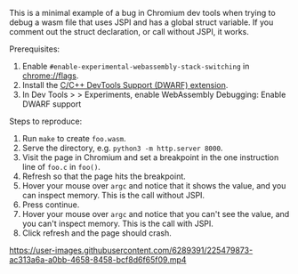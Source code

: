 This is a minimal example of a bug in Chromium dev tools when trying to debug a wasm file that uses JSPI and has a global struct variable. If you comment out the struct declaration, or call without JSPI, it works.

Prerequisites:

1. Enable `#enable-experimental-webassembly-stack-switching` in [chrome://flags](chrome://flags).
2. Install the [C/C++ DevTools Support (DWARF) extension](https://chrome.google.com/webstore/detail/cc%20%20-devtools-support-dwa/pdcpmagijalfljmkmjngeonclgbbannb).
3. In Dev Tools > <settings gear> > Experiments, enable WebAssembly Debugging: Enable DWARF support

Steps to reproduce:

1. Run `make` to create `foo.wasm`.
2. Serve the directory, e.g. `python3 -m http.server 8000`.
3. Visit the page in Chromium and set a breakpoint in the one instruction line of `foo.c` in `foo()`.
4. Refresh so that the page hits the breakpoint.
5. Hover your mouse over `argc` and notice that it shows the value, and you can inspect memory. This is the call without JSPI.
6. Press continue.
7. Hover your mouse over `argc` and notice that you can't see the value, and you can't inspect memory. This is the call with JSPI.
8. Click refresh and the page should crash.


https://user-images.githubusercontent.com/6289391/225479873-ac313a6a-a0bb-4658-8458-bcf8d6f65f09.mp4

